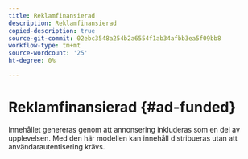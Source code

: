 ```yaml
---
title: Reklamfinansierad
description: Reklamfinansierad
copied-description: true
source-git-commit: 02ebc3548a254b2a6554f1ab34afbb3ea5f09bb8
workflow-type: tm+mt
source-wordcount: '25'
ht-degree: 0%

---
```


# Reklamfinansierad {#ad-funded}

Innehållet genereras genom att annonsering inkluderas som en del av upplevelsen. Med den här modellen kan innehåll distribueras utan att användarautentisering krävs.
